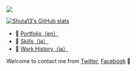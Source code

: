 ![](https://pbs.twimg.com/media/D_rFr1fVUAEMB6i?format=jpg)

[![Shuta13's GitHub stats](https://github-readme-stats.vercel.app/api?username=shuta13)](https://github.com/anuraghazra/github-readme-stats)

- :art: [Portfolio（en）](https://did0es.me)
- :wrench: [Skills（ja）](https://scrapbox.io/did0es/出来る・出来ない)
- :luggage: [Work History（ja）](https://www.wantedly.com/id/did0es)

Welcome to contact me from [Twitter](https://twitter.com/did0es), [Facebook](https://www.facebook.com/profile.php?id=100028982675881) :wave:
